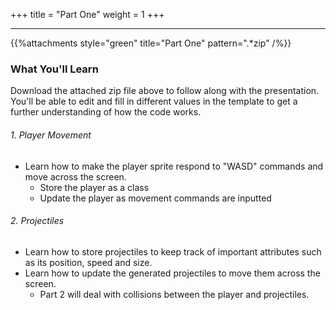 +++
title = "Part One"
weight = 1
+++

---

{{%attachments style="green" title="Part One" pattern=".*zip" /%}}

### What You'll Learn

Download the attached zip file above to follow along with the presentation. You'll be able to edit and fill in different values in the template to get a further understanding of how the code works. 

###### 1. Player Movement
  - Learn how to make the player sprite respond to "WASD" commands and move across the screen.
    - Store the player as a class
    - Update the player as movement commands are inputted

###### 2. Projectiles
  - Learn how to store projectiles to keep track of important attributes such as its position, speed and size.
  - Learn how to update the generated projectiles to move them across the screen.
    - Part 2 will deal with collisions between the player and projectiles.